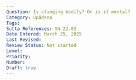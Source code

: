 ```yaml
---
Question: Is clinging bodily? Or is it mental?
Category: Upādana
Tags:
Sutta References: SN 22.82
Date Entered: March 25, 2025
Last Revised:
Review Status: Not started
Level: 
Priority: 
Number: 
Draft: true
---
```


